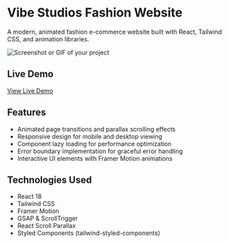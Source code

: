 # Vibe Studios Fashion Website

A modern, animated fashion e-commerce website built with React, Tailwind CSS, and animation libraries.

![Screenshot or GIF of your project](./screenshot.png)

## Live Demo
[View Live Demo](https://your-deployed-url.com)

## Features
- Animated page transitions and parallax scrolling effects
- Responsive design for mobile and desktop viewing
- Component lazy loading for performance optimization
- Error boundary implementation for graceful error handling
- Interactive UI elements with Framer Motion animations

## Technologies Used
- React 18
- Tailwind CSS
- Framer Motion
- GSAP & ScrollTrigger
- React Scroll Parallax
- Styled Components (tailwind-styled-components)

